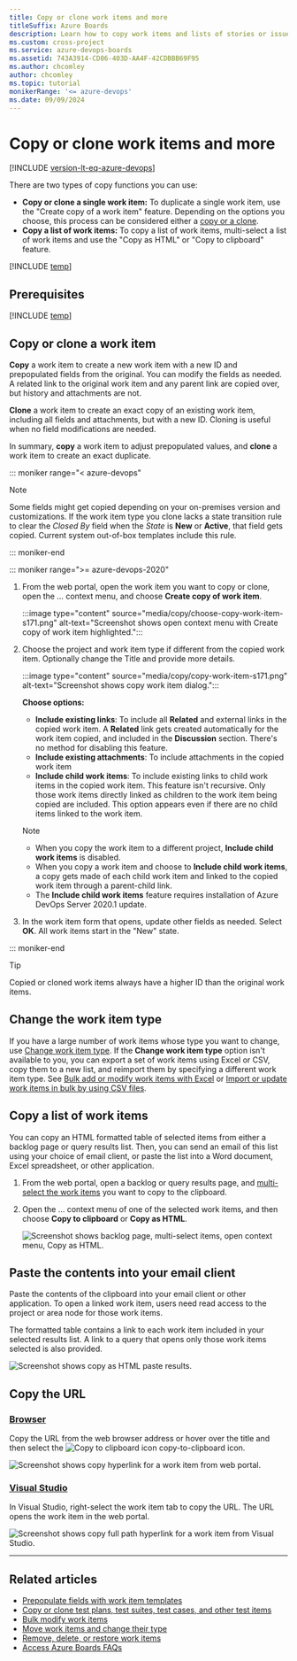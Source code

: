 ```yaml
---
title: Copy or clone work items and more
titleSuffix: Azure Boards
description: Learn how to copy work items and lists of stories or issues in Azure Boards.
ms.custom: cross-project
ms.service: azure-devops-boards
ms.assetid: 743A3914-CD86-403D-AA4F-42CDBBB69F95
ms.author: chcomley
author: chcomley
ms.topic: tutorial
monikerRange: '<= azure-devops'
ms.date: 09/09/2024
---
```


# Copy or clone work items and more

[!INCLUDE [version-lt-eq-azure-devops](../../includes/version-lt-eq-azure-devops.md)] 

There are two types of copy functions you can use:

- **Copy or clone a single work item:** To duplicate a single work item, use the "Create copy of a work item" feature. Depending on the options you choose, this process can be considered either a [copy or a clone](#copy-or-clone-a-work-item).
- **Copy a list of work items:** To copy a list of work items, multi-select a list of work items and use the "Copy as HTML" or "Copy to clipboard" feature.

[!INCLUDE [temp](../includes/image-differences.md)]

## Prerequisites

[!INCLUDE [temp](../includes/prerequisites-work-items.md)]

<a id="copy-clone"></a>

## Copy or clone a work item

**Copy** a work item to create a new work item with a new ID and prepopulated fields from the original. You can modify the fields as needed. A related link to the original work item and any parent link are copied over, but history and attachments are not.

**Clone** a work item to create an exact copy of an existing work item, including all fields and attachments, but with a new ID. Cloning is useful when no field modifications are needed.

In summary, **copy** a work item to adjust prepopulated values, and **clone** a work item to create an exact duplicate.

::: moniker range="< azure-devops"

> [!NOTE]
> Some fields might get copied depending on your on-premises version and customizations. If the work item type you clone lacks a state transition rule to clear the *Closed By* field when the *State* is **New** or **Active**, that field gets copied. Current system out-of-box templates include this rule.

::: moniker-end

::: moniker range=">= azure-devops-2020"

1. From the web portal, open the work item you want to copy or clone, open the &hellip; context menu, and choose **Create copy of work item**.

   :::image type="content" source="media/copy/choose-copy-work-item-s171.png" alt-text="Screenshot shows open context menu with Create copy of work item highlighted.":::

2. Choose the project and work item type if different from the copied work item. Optionally change the Title and provide more details.

    :::image type="content" source="media/copy/copy-work-item-s171.png" alt-text="Screenshot shows copy work item dialog.":::

	**Choose options:**
 
	- **Include existing links**: To include all **Related** and external links in the copied work item. A **Related** link gets created automatically for the work item copied, and included in the **Discussion** section. There's no method for disabling this feature.  
	- **Include existing attachments**: To include attachments in the copied work item
	- **Include child work items**: To include existing links to child work items in the copied work item. This feature isn't recursive. Only those work items directly linked as children to the work item being copied are included. This option appears even if there are no child items linked to the work item.

	> [!NOTE]
	> - When you copy the work item to a different project, **Include child work items** is disabled. 
	> - When you copy a work item and choose to **Include child work items**, a copy gets made of each child work item and linked to the copied work item through a parent-child link. 
	> - The **Include child work items** feature requires installation of Azure DevOps Server 2020.1 update.

3. In the work item form that opens, update other fields as needed. Select **OK**. All work items start in the "New" state.

::: moniker-end

> [!TIP]
> Copied or cloned work items always have a higher ID than the original work items.

## Change the work item type

If you have a large number of work items whose type you want to change, use [Change work item type](move-change-type.md). If the **Change work item type** option isn't available to you, you can export a set of work items using Excel or CSV, copy them to a new list, and reimport them by specifying a different work item type. See [Bulk add or modify work items with Excel](../backlogs/office/bulk-add-modify-work-items-excel.md) or [Import or update work items in bulk by using CSV files](../queries/import-work-items-from-csv.md).

## Copy a list of work items

You can copy an HTML formatted table of selected items from either a backlog page or query results list. Then, you can send an email of this list using your choice of email client, or paste the list into a Word document, Excel spreadsheet, or other application. 

1. From the web portal, open a backlog or query results page, and [multi-select the work items](bulk-modify-work-items.md#multi-select) you want to copy to the clipboard. 

2. Open the &hellip; context menu of one of the selected work items, and then choose **Copy to clipboard** or **Copy as HTML**.

    ![Screenshot shows backlog page, multi-select items, open context menu, Copy as HTML.](media/copy-work-item-copy-to-clipboard-ts-1.png) 

## Paste the contents into your email client

Paste the contents of the clipboard into your email client or other application. To open a linked work item, users need read access to the project or area node for those work items.

The formatted table contains a link to each work item included in your selected results list. A link to a query that opens only those work items selected is also provided.

![Screenshot shows copy as HTML paste results.](media/bulk-modify-copy-as-html-table-results.png)  

<a id="copy-url">  </a>

## Copy the URL

### [Browser](#tab/browser/)

Copy the URL from the web browser address or hover over the title and then select the ![Copy to clipboard icon](media/icon-copy-to-clipboard.png) copy-to-clipboard icon.

<img src="media/add-work-item-copy-URL.png" alt="Screenshot shows copy hyperlink for a work item from web portal." />

### [Visual Studio](#tab/visual-studio/)

In Visual Studio, right-select the work item tab to copy the URL. The URL opens the work item in the web portal.

![Screenshot shows copy full path hyperlink for a work item from Visual Studio.](media/add-work-items-copy-url-for-a-work-item.png)

* * *

## Related articles

- [Prepopulate fields with work item templates](work-item-template.md)
- [Copy or clone test plans, test suites, test cases, and other test items](../../test/copy-clone-test-items.md)
- [Bulk modify work items](bulk-modify-work-items.md)
- [Move work items and change their type](move-change-type.md)
- [Remove, delete, or restore work items](remove-delete-work-items.md)
- [Access Azure Boards FAQs](../faqs.yml)
